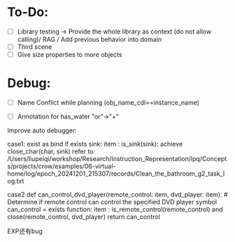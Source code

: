 # To-Do:

- [ ] Library testing -> Provide the whole library as context (do not allow calling)/ RAG / Add previous behavior into domain
- [ ] Third scene
- [ ] Give size properties to more objects

# Debug:
- [ ] Name Conflict while planning (obj_name_cdl==instance_name)
- [ ] Annotation for has_water "or"->"+" 





Improve auto debugger:

case1: exist as bind
if exists sink: item : is_sink(sink):
            achieve close_char(char, sink)
refer to: /Users/liupeiqi/workshop/Research/Instruction_Representation/lpq/Concepts/projects/crow/examples/06-virtual-home/log/epoch_20241201_215307/records/Clean_the_bathroom_g2_task_log.txt


case2
def can_control_dvd_player(remote_control: item, dvd_player: item):
    # Determine if remote control can control the specified DVD player
    symbol can_control = exists function: item : is_remote_control(remote_control) and close(remote_control, dvd_player)
    return can_control

EXP还有bug
